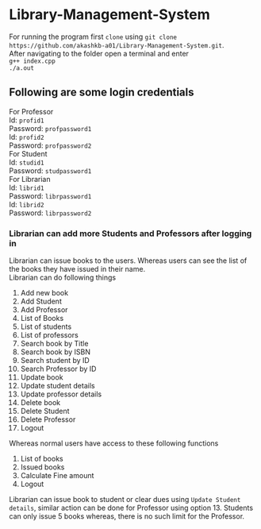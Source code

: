 # Library-Management-System

For running the program first `clone` using `git clone https://github.com/akashkb-a01/Library-Management-System.git`.\
After navigating to the folder open a terminal and enter \
`g++ index.cpp` \
`./a.out` 
## Following are some login credentials 
For Professor \
Id: `profid1`\
Password: `profpassword1`\
Id: `profid2`\
Password: `profpassword2`\
For Student \
Id: `studid1`\
Password: `studpassword1`\
For Librarian \
Id: `librid1`\
Password: `librpassword1` \
Id: `librid2`\
Password: `librpassword2`
### Librarian can add more Students and Professors after logging in
Librarian can issue books to the users. Whereas users can see the list of the books they have issued in their name.\
Librarian can do following things
1. Add new book
2. Add Student
3. Add Professor 
4. List of Books 
5. List of students 
6. List of professors 
7. Search book by Title
8. Search book by ISBN
9. Search student by ID
10. Search Professor by ID
11. Update book
12. Update student details
13. Update professor details
14. Delete book
15. Delete Student
16. Delete Professor
17. Logout 

Whereas normal users have access to these following functions 
1. List of books 
2. Issued books
3. Calculate Fine amount
4. Logout 

Librarian can issue book to student or clear dues using `Update Student details`, similar action can be done for Professor using option 13. Students can only issue 5 books whereas, there is no such limit for the Professor.
